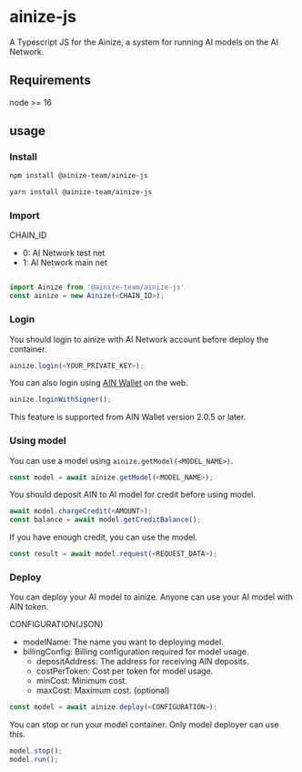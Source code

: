# ainize-js

A Typescript JS for the Ainize, a system for running AI models on the AI Network.

## Requirements

node >= 16

## usage

### Install

```bash
npm install @ainize-team/ainize-js

yarn install @ainize-team/ainize-js
```

### Import

CHAIN_ID

- 0: AI Network test net
- 1: AI Network main net

```typescript

import Ainize from '@ainize-team/ainize-js'
const ainize = new Ainize(<CHAIN_ID>);
```

### Login

You should login to ainize with AI Network account before deploy the container.

```typescript
ainize.login(<YOUR_PRIVATE_KEY>);
```

You can also login using [AIN Wallet](https://chromewebstore.google.com/detail/ain-wallet/hbdheoebpgogdkagfojahleegjfkhkpl) on the web.

```typescript
ainize.loginWithSigner();
```

This feature is supported from AIN Wallet version 2.0.5 or later.

### Using model

You can use a model using `ainize.getModel(<MODEL_NAME>)`.

```typescript
const model = await ainize.getModel(<MODEL_NAME>);
```

You should deposit AIN to AI model for credit before using model.

```typescript
await model.chargeCredit(<AMOUNT>);
const balance = await model.getCreditBalance();
```

If you have enough credit, you can use the model.

```typescript
const result = await model.request(<REQUEST_DATA>);
```

### Deploy

You can deploy your AI model to ainize. Anyone can use your AI model with AIN token.

CONFIGURATION(JSON)

- modelName: The name you want to deploying model.
- billingConfig: Billing configuration required for model usage.
  - depositAddress: The address for receiving AIN deposits.
  - costPerToken: Cost per token for model usage.
  - minCost: Minimum cost.
  - maxCost: Maximum cost. (optional)

```typescript
const model = await ainize.deploy(<CONFIGURATION>);
```

You can stop or run your model container. Only model deployer can use this.

```typescript
model.stop();
model.run();
```
